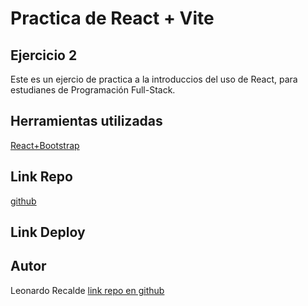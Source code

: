 # Practica de React + Vite

## Ejercicio 2

Este es un ejercio de practica a la introduccios del uso de React, para estudianes de Programación Full-Stack.

## Herramientas utilizadas

[React+Bootstrap](https://react-bootstrap.github.io/)

## Link Repo
[github](https://github.com/leorecalde/tpReactPto2.git)

## Link Deploy


## Autor

Leonardo Recalde [link repo en github](https://github.com/leorecalde)